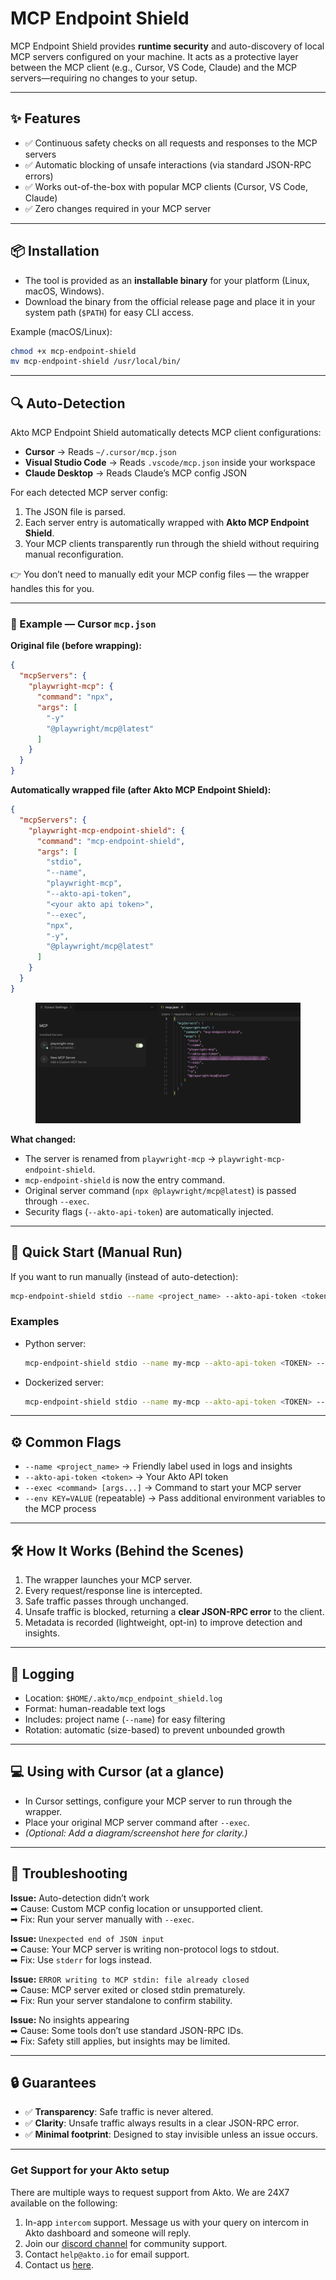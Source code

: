 # MCP Endpoint Shield

MCP Endpoint Shield provides **runtime security** and auto-discovery of local MCP servers configured on your machine. It acts as a protective layer between the MCP client (e.g., Cursor, VS Code, Claude) and the MCP servers—requiring no changes to your setup.

***

## ✨ Features

* ✅ Continuous safety checks on all requests and responses to the MCP servers
* ✅ Automatic blocking of unsafe interactions (via standard JSON-RPC errors)
* ✅ Works out-of-the-box with popular MCP clients (Cursor, VS Code, Claude)
* ✅ Zero changes required in your MCP server

***

## 📦 Installation

* The tool is provided as an **installable binary** for your platform (Linux, macOS, Windows).
* Download the binary from the official release page and place it in your system path (`$PATH`) for easy CLI access.

Example (macOS/Linux):

```bash
chmod +x mcp-endpoint-shield
mv mcp-endpoint-shield /usr/local/bin/
```

***

## 🔍 Auto-Detection

Akto MCP Endpoint Shield automatically detects MCP client configurations:

* **Cursor** → Reads `~/.cursor/mcp.json`
* **Visual Studio Code** → Reads `.vscode/mcp.json` inside your workspace
* **Claude Desktop** → Reads Claude’s MCP config JSON

For each detected MCP server config:

1. The JSON file is parsed.
2. Each server entry is automatically wrapped with **Akto MCP Endpoint Shield**.
3. Your MCP clients transparently run through the shield without requiring manual reconfiguration.

👉 You don’t need to manually edit your MCP config files — the wrapper handles this for you.

***

### 📄 Example — Cursor `mcp.json`

**Original file (before wrapping):**

```json
{
  "mcpServers": {
    "playwright-mcp": {
      "command": "npx",
      "args": [
        "-y"
        "@playwright/mcp@latest"
      ]
    }
  }
}
```

**Automatically wrapped file (after Akto MCP Endpoint Shield):**

```json
{
  "mcpServers": {
    "playwright-mcp-endpoint-shield": {
      "command": "mcp-endpoint-shield",
      "args": [
        "stdio",
        "--name",
        "playwright-mcp",
        "--akto-api-token",
        "<your akto api token>",
        "--exec",
        "npx",
        "-y",
        "@playwright/mcp@latest"
      ]
    }
  }
}
```

<figure><img src="../../.gitbook/assets/mcp_endpoint_shield_cursor.png" alt=""><figcaption></figcaption></figure>

**What changed:**

* The server is renamed from `playwright-mcp` → `playwright-mcp-endpoint-shield`.
* `mcp-endpoint-shield` is now the entry command.
* Original server command (`npx @playwright/mcp@latest`) is passed through `--exec`.
* Security flags (`--akto-api-token`) are automatically injected.

***

## 🚀 Quick Start (Manual Run)

If you want to run manually (instead of auto-detection):

```bash
mcp-endpoint-shield stdio --name <project_name> --akto-api-token <token> --exec <your_mcp_server_command> [args...]
```

### Examples

*   Python server:

    ```bash
    mcp-endpoint-shield stdio --name my-mcp --akto-api-token <TOKEN> --exec uv run server.py
    ```
*   Dockerized server:

    ```bash
    mcp-endpoint-shield stdio --name my-mcp --akto-api-token <TOKEN> --env AKTO_API_KEY=<TOKEN> --exec docker run --rm -i -e AKTO_API_KEY=<TOKEN> your/mcp-image:latest
    ```

***

## ⚙️ Common Flags

* `--name <project_name>` → Friendly label used in logs and insights
* `--akto-api-token <token>` → Your Akto API token
* `--exec <command> [args...]` → Command to start your MCP server
* `--env KEY=VALUE` (repeatable) → Pass additional environment variables to the MCP process

***

## 🛠 How It Works (Behind the Scenes)

1. The wrapper launches your MCP server.
2. Every request/response line is intercepted.
3. Safe traffic passes through unchanged.
4. Unsafe traffic is blocked, returning a **clear JSON-RPC error** to the client.
5. Metadata is recorded (lightweight, opt-in) to improve detection and insights.

***

## 📜 Logging

* Location: `$HOME/.akto/mcp_endpoint_shield.log`
* Format: human-readable text logs
* Includes: project name (`--name`) for easy filtering
* Rotation: automatic (size-based) to prevent unbounded growth

***

## 💻 Using with Cursor (at a glance)

* In Cursor settings, configure your MCP server to run through the wrapper.
* Place your original MCP server command after `--exec`.
* _(Optional: Add a diagram/screenshot here for clarity.)_

***

## 🧩 Troubleshooting

**Issue:** Auto-detection didn’t work\
➡ Cause: Custom MCP config location or unsupported client.\
➡ Fix: Run your server manually with `--exec`.

**Issue:** `Unexpected end of JSON input`\
➡ Cause: Your MCP server is writing non-protocol logs to stdout.\
➡ Fix: Use `stderr` for logs instead.

**Issue:** `ERROR writing to MCP stdin: file already closed`\
➡ Cause: MCP server exited or closed stdin prematurely.\
➡ Fix: Run your server standalone to confirm stability.

**Issue:** No insights appearing\
➡ Cause: Some tools don’t use standard JSON-RPC IDs.\
➡ Fix: Safety still applies, but insights may be limited.

***

## 🔒 Guarantees

* ✅ **Transparency**: Safe traffic is never altered.
* ✅ **Clarity**: Unsafe traffic always results in a clear JSON-RPC error.
* ✅ **Minimal footprint**: Designed to stay invisible unless an issue occurs.

***

### Get Support for your Akto setup

There are multiple ways to request support from Akto. We are 24X7 available on the following:

1. In-app `intercom` support. Message us with your query on intercom in Akto dashboard and someone will reply.
2. Join our [discord channel](https://www.akto.io/community) for community support.
3. Contact `help@akto.io` for email support.
4. Contact us [here](https://www.akto.io/contact-us).
